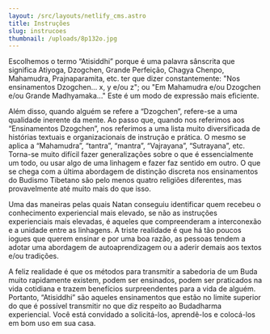 ```yaml
---
layout: /src/layouts/netlify_cms.astro
title: Instruções
slug: instrucoes
thumbnail: /uploads/8p132o.jpg
---
```

Escolhemos o termo “Atisiddhi” porque é uma palavra sânscrita que significa Atiyoga, Dzogchen, Grande Perfeição, Chagya Chenpo, Mahamudra, Prajnaparamita, etc. ter que dizer constantemente: "Nos ensinamentos Dzogchen... x, y e/ou z"; ou "Em Mahamudra e/ou Dzogchen e/ou Grande Madhyamaka..." Este é um modo de expressão mais eficiente.

Além disso, quando alguém se refere a “Dzogchen”, refere-se a uma qualidade inerente da mente. Ao passo que, quando nos referimos aos “Ensinamentos Dzogchen”, nos referimos a uma lista muito diversificada de histórias textuais e organizacionais de instrução e prática. O mesmo se aplica a “Mahamudra”, “tantra”, “mantra”, “Vajrayana”, “Sutrayana”, etc. Torna-se muito difícil fazer generalizações sobre o que é essencialmente um todo, ou usar algo de uma linhagem e fazer faz sentido em outro. O que se chega com a última abordagem de distinção discreta nos ensinamentos do Budismo Tibetano são pelo menos quatro religiões diferentes, mas provavelmente até muito mais do que isso.

Uma das maneiras pelas quais Natan conseguiu identificar quem recebeu o conhecimento experiencial mais elevado, se não as instruções experienciais mais elevadas, é aqueles que compreenderam a interconexão e a unidade entre as linhagens. A triste realidade é que há tão poucos iogues que querem ensinar e por uma boa razão, as pessoas tendem a adotar uma abordagem de autoaprendizagem ou a aderir demais aos textos e/ou tradições.

A feliz realidade é que os métodos para transmitir a sabedoria de um Buda muito rapidamente existem, podem ser ensinados, podem ser praticados na vida cotidiana e trazem benefícios surpreendentes para a vida de alguém. Portanto, “Atisiddhi” são aqueles ensinamentos que estão no limite superior do que é possível transmitir no que diz respeito ao Budadharma experiencial. Você está convidado a solicitá-los, aprendê-los e colocá-los em bom uso em sua casa.